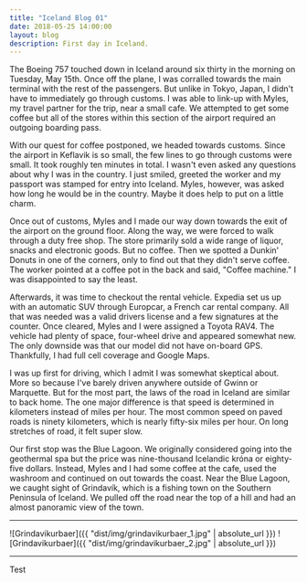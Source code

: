 ```yaml
---
title: "Iceland Blog 01"
date: 2018-05-25 14:00:00
layout: blog
description: First day in Iceland.
---
```


The Boeing 757 touched down in Iceland around six thirty in the morning on Tuesday, May 15th. Once off the plane, I was corralled towards the main terminal with the rest of the passengers. But unlike in Tokyo, Japan, I didn't have to immediately go through customs. I was able to link-up with Myles, my travel partner for the trip, near a small cafe. We attempted to get some coffee but all of the stores within this section of the airport required an outgoing boarding pass.

With our quest for coffee postponed, we headed towards customs. Since the airport in Keflavik is so small, the few lines to go through customs were small. It took roughly ten minutes in total. I wasn't even asked any questions about why I was in the country. I just smiled, greeted the worker and my passport was stamped for entry into Iceland. Myles, however, was asked how long he would be in the country. Maybe it does help to put on a little charm.

Once out of customs, Myles and I made our way down towards the exit of the airport on the ground floor. Along the way, we were forced to walk through a duty free shop. The store primarily sold a wide range of liquor, snacks and electronic goods. But no coffee. Then we spotted a Dunkin' Donuts in one of the corners, only to find out that they didn't serve coffee. The worker pointed at a coffee pot in the back and said, "Coffee machine." I was disappointed to say the least.

Afterwards, it was time to checkout the rental vehicle. Expedia set us up with an automatic SUV through Europcar, a French car rental company. All that was needed was a valid drivers license and a few signatures at the counter. Once cleared, Myles and I were assigned a Toyota RAV4. The vehicle had plenty of space, four-wheel drive and appeared somewhat new. The only downside was that our model did not have on-board GPS. Thankfully, I had full cell coverage and Google Maps.

I was up first for driving, which I admit I was somewhat skeptical about. More so because I've barely driven anywhere outside of Gwinn or Marquette. But for the most part, the laws of the road in Iceland are similar to back home. The one major difference is that speed is determined in kilometers instead of miles per hour. The most common speed on paved roads is ninety kilometers, which is nearly fifty-six miles per hour. On long stretches of road, it felt super slow.

Our first stop was the Blue Lagoon. We originally considered going into the geothermal spa but the price was nine-thousand Icelandic króna or eighty-five dollars. Instead, Myles and I had some coffee at the cafe, used the washroom and continued on out towards the coast. Near the Blue Lagoon, we caught sight of Grindavík, which is a fishing town on the Southern Peninsula of Iceland. We pulled off the road near the top of a hill and had an almost panoramic view of the town.

---

![Grindavikurbaer]({{ "dist/img/grindavikurbaer_1.jpg" | absolute_url }})
![Grindavikurbaer]({{ "dist/img/grindavikurbaer_2.jpg" | absolute_url }})

---

Test